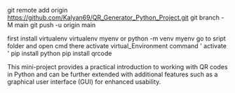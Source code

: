 git remote add origin https://github.com/Kalyan69/QR_Generator_Python_Project.git
git branch -M main
git push -u origin main




first install virtualenv
virtualenv myenv or python -m venv myenv
go to sript folder and open cmd there 
activate virtual_Environment command ' activate '
pip install python
pip install qrcode


This mini-project provides a practical introduction to working with QR codes in Python and can be further extended 
with additional features such as a graphical user interface (GUI) for enhanced usability.
